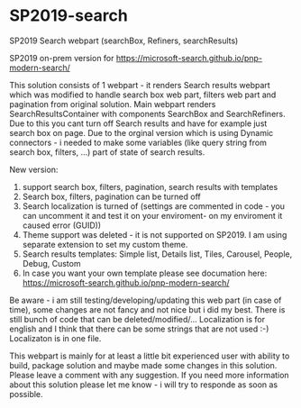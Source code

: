 # SP2019-search
SP2019 Search webpart (searchBox, Refiners, searchResults)

SP2019 on-prem version for https://microsoft-search.github.io/pnp-modern-search/

This solution consists of 1 webpart - it renders Search results webpart which was modified to handle search box web part, filters web part and pagination from original solution.
Main webpart renders SearchResultsContainer with components SearchBox and SearchRefiners. Due to this you cant turn off Search results and have for example just search box on page.
Due to the orginal version which is using Dynamic connectors - i needed to make some variables (like query string from search box, filters, ...) part of state of search results. 

New version:
1. support search box, filters, pagination, search results with templates
2. Search box, filters, pagination can be turned off
3. Search localization is turned of (settings are commented in code - you can uncomment it and test it on your enviroment- on my enviroment it caused error (GUID))
4. Theme support was deleted - it is not supported on SP2019. I am using separate extension to set my custom theme.
5. Search results templates: Simple list, Details list, Tiles, Carousel, People, Debug, Custom
6. In case you want your own template please see documation here: https://microsoft-search.github.io/pnp-modern-search/

Be aware - i am still testing/developing/updating this web part (in case of time), some changes are not fancy and not nice but i did my best. There is still bunch of code that can be deleted/modified/... Localization is for english and I think that there can be some strings that are not used :-) Localizaton is in one file.

This webpart is mainly for at least a little bit experienced user with ability to build, package solution and maybe made some changes in this solution.
Please leave a comment with any suggestion. If you need more information about this solution please let me know - i will try to responde as soon as possible.





